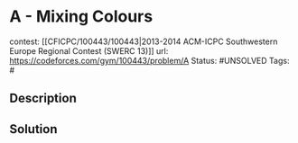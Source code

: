 # A - Mixing Colours

contest: [[CFICPC/100443/100443|2013-2014 ACM-ICPC Southwestern Europe Regional Contest (SWERC 13)]]
url: https://codeforces.com/gym/100443/problem/A
Status: #UNSOLVED
Tags: #

## Description

## Solution

